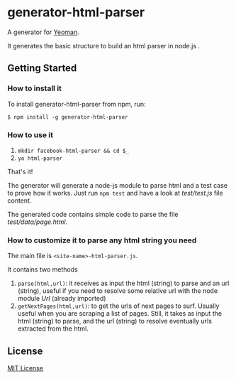 # generator-html-parser 

A generator for [Yeoman](http://yeoman.io).

It generates the basic structure to build an html parser in node.js . 


## Getting Started



### How to install it

To install generator-html-parser from npm, run:

```
$ npm install -g generator-html-parser
```


### How to use it

1. `mkdir facebook-html-parser && cd $_`
2. `yo html-parser`

That's it!

The generator will generate a node-js module to parse html and a test case to prove how it works. Just run  `npm test` and have a look at *test/test.js* file content.

The generated code contains simple code to parse the file *test/data/page.html*.


### How to customize it to parse any html string you need

The main file is `<site-name>-html-parser.js`.

It contains two methods

1. `parse(html,url)`: it receives as input the html (string) to parse and an url (string), useful if you need to resolve some relative url with the node module *Url* (already imported)
2. `getNextPages(html,url)`:  to get the urls of next pages to surf. Usually useful when you are scraping a list of pages. Still, it takes as input the html (string) to parse, and the url (string) to resolve eventually urls extracted from the html.


## License

[MIT License](http://en.wikipedia.org/wiki/MIT_License)
